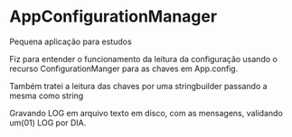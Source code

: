 # AppConfigurationManager

Pequena aplicação para estudos

Fiz para entender o funcionamento da leitura da configuração usando o recurso ConfigurationManger
para as chaves em App.config.

Também tratei a leitura das chaves por uma stringbuilder passando a mesma como string 

Gravando LOG em arquivo texto em disco, com as mensagens, validando um(01) LOG por DIA. 

